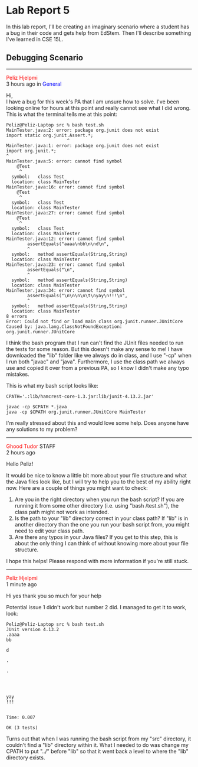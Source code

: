 # Lab Report 5
In this lab report, I'll be creating an imaginary scenario where a student has a bug in their code and gets help from EdStem. Then I'll describe something I've learned in CSE 15L.

## Debugging Scenario
---  
<span style="color:red">Peliz Hjelpmi</span>  
3 hours ago in <span style="color:blue">General</span>

Hi,  
I have a bug for this week's PA that I am unsure how to solve. I've been looking online for hours at this point and really cannot see what I did wrong. This is what the terminal tells me at this point:

```
Peliz@Peliz-Laptop src % bash test.sh
MainTester.java:2: error: package org.junit does not exist
import static org.junit.Assert.*;
                       ^
MainTester.java:1: error: package org.junit does not exist
import org.junit.*;
^
MainTester.java:5: error: cannot find symbol
    @Test
     ^
  symbol:   class Test
  location: class MainTester
MainTester.java:16: error: cannot find symbol
    @Test
     ^
  symbol:   class Test
  location: class MainTester
MainTester.java:27: error: cannot find symbol
    @Test
     ^
  symbol:   class Test
  location: class MainTester
MainTester.java:12: error: cannot find symbol
        assertEquals("aaaa\nbb\n\nd\n",
        ^
  symbol:   method assertEquals(String,String)
  location: class MainTester
MainTester.java:23: error: cannot find symbol
        assertEquals("\n",
        ^
  symbol:   method assertEquals(String,String)
  location: class MainTester
MainTester.java:34: error: cannot find symbol
        assertEquals("\n\n\n\n\t\nyay\n!!!\n",
        ^
  symbol:   method assertEquals(String,String)
  location: class MainTester
8 errors
Error: Could not find or load main class org.junit.runner.JUnitCore
Caused by: java.lang.ClassNotFoundException: org.junit.runner.JUnitCore
```
I think the bash program that I run can't find the JUnit files needed to run the tests for some reason. But this doesn't make any sense to me! I have downloaded the "lib" folder like we always do in class, and I use "-cp" when I run both "javac" and "java". Furthermore, I use the class path we always use and copied it over from a previous PA, so I know I didn't make any typo mistakes.

This is what my bash script looks like:
```
CPATH='.:lib/hamcrest-core-1.3.jar:lib/junit-4.13.2.jar'

javac -cp $CPATH *.java
java -cp $CPATH org.junit.runner.JUnitCore MainTester
```
I'm really stressed about this and would love some help. Does anyone have any solutions to my problem?

---
<span style="color:red">Ghood Tudor</span> STAFF  
2 hours ago

Hello Peliz!

It would be nice to know a little bit more about your file structure and what the Java files look like, but I will try to help you to the best of my ability right now. Here are a couple of things you might want to check:  
1. Are you in the right directory when you run the bash script? If you are running it from some other directory (i.e. using "bash <path>/test.sh"), the class path might not work as intended.
2. Is the path to your "lib" directory correct in your class path? If "lib" is in another directory than the one you run your bash script from, you might need to edit your class path.
3. Are there any typos in your Java files? If you get to this step, this is about the only thing I can think of without knowing more about your file structure.

I hope this helps! Please respond with more information if you're still stuck.

---
<span style="color:red">Peliz Hjelpmi</span>  
1 minute ago

Hi yes thank you so much for your help

Potential issue 1 didn't work but number 2 did. I managed to get it to work, look:
```
Peliz@Peliz-Laptop src % bash test.sh
JUnit version 4.13.2
.aaaa
bb

d

.

.




yay
!!!


Time: 0.007

OK (3 tests)
```

Turns out that when I was running the bash script from my "src" directory, it couldn't find a "lib" directory within it. What I needed to do was change my CPATH to put "../" before "lib" so that it went back a level to where the "lib" directory exists.
